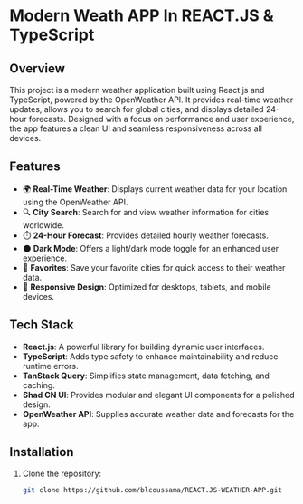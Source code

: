 # Modern Weath APP In REACT.JS & TypeScript 

## Overview  
This project is a modern weather application built using React.js and TypeScript, powered by the OpenWeather API. It provides real-time weather updates, allows you to search for global cities, and displays detailed 24-hour forecasts. Designed with a focus on performance and user experience, the app features a clean UI and seamless responsiveness across all devices.  

## Features  
- 🌍 **Real-Time Weather**: Displays current weather data for your location using the OpenWeather API.  
- 🔍 **City Search**: Search for and view weather information for cities worldwide.  
- ⏱️ **24-Hour Forecast**: Provides detailed hourly weather forecasts.  
- 🌑 **Dark Mode**: Offers a light/dark mode toggle for an enhanced user experience.  
- 💾 **Favorites**: Save your favorite cities for quick access to their weather data.  
- 📱 **Responsive Design**: Optimized for desktops, tablets, and mobile devices.  

## Tech Stack  
- **React.js**: A powerful library for building dynamic user interfaces.  
- **TypeScript**: Adds type safety to enhance maintainability and reduce runtime errors.  
- **TanStack Query**: Simplifies state management, data fetching, and caching.  
- **Shad CN UI**: Provides modular and elegant UI components for a polished design.  
- **OpenWeather API**: Supplies accurate weather data and forecasts for the app.  

## Installation  

1. Clone the repository:  
   ```bash  
   git clone https://github.com/blcoussama/REACT.JS-WEATHER-APP.git
